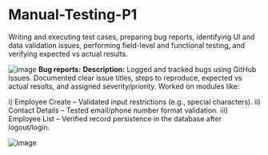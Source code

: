 # Manual-Testing-P1
Writing and executing test cases, preparing bug reports, identifying UI and data validation issues, performing field-level and functional testing, and verifying expected vs actual results.



![image](https://github.com/user-attachments/assets/88d144ff-488f-469f-9789-29cda926623c)
**Bug reports:**
**Description:** Logged and tracked bugs using GitHub Issues. Documented clear issue titles, steps to reproduce, expected vs actual results, and assigned severity/priority. Worked on modules like:

i) Employee Create – Validated input restrictions (e.g., special characters).
ii) Contact Details – Tested email/phone number format validation.
iii) Employee List – Verified record persistence in the database after logout/login.



![image](https://github.com/user-attachments/assets/36e77e2c-d680-4547-81dd-b8893c8f60f5)


